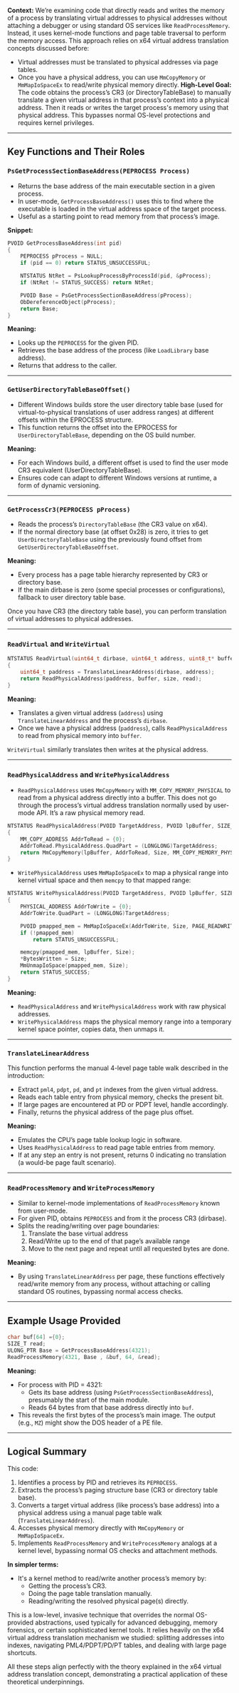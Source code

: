 **Context:**
We’re examining code that directly reads and writes the memory of a process by translating virtual addresses to physical addresses without attaching a debugger or using standard OS services like `ReadProcessMemory`. Instead, it uses kernel-mode functions and page table traversal to perform the memory access. This approach relies on x64 virtual address translation concepts discussed before:
- Virtual addresses must be translated to physical addresses via page tables.
- Once you have a physical address, you can use `MmCopyMemory` or `MmMapIoSpaceEx` to read/write physical memory directly.
**High-Level Goal:**
The code obtains the process’s CR3 (or DirectoryTableBase) to manually translate a given virtual address in that process’s context into a physical address. Then it reads or writes the target process's memory using that physical address. This bypasses normal OS-level protections and requires kernel privileges.

---
## Key Functions and Their Roles

### `PsGetProcessSectionBaseAddress(PEPROCESS Process)`
- Returns the base address of the main executable section in a given process.  
- In user-mode, `GetProcessBaseAddress()` uses this to find where the executable is loaded in the virtual address space of the target process.  
- Useful as a starting point to read memory from that process’s image.

**Snippet:**
```c
PVOID GetProcessBaseAddress(int pid) 
{
    PEPROCESS pProcess = NULL;
    if (pid == 0) return STATUS_UNSUCCESSFUL;

    NTSTATUS NtRet = PsLookupProcessByProcessId(pid, &pProcess);
    if (NtRet != STATUS_SUCCESS) return NtRet;

    PVOID Base = PsGetProcessSectionBaseAddress(pProcess);
    ObDereferenceObject(pProcess);
    return Base;
}
```
**Meaning:**  
- Looks up the `PEPROCESS` for the given PID.
- Retrieves the base address of the process (like `LoadLibrary` base address).
- Returns that address to the caller.

---
### `GetUserDirectoryTableBaseOffset()`
- Different Windows builds store the user directory table base (used for virtual-to-physical translations of user address ranges) at different offsets within the EPROCESS structure.
- This function returns the offset into the EPROCESS for `UserDirectoryTableBase`, depending on the OS build number.
  
**Meaning:**  
- For each Windows build, a different offset is used to find the user mode CR3 equivalent (UserDirectoryTableBase).  
- Ensures code can adapt to different Windows versions at runtime, a form of dynamic versioning.

---

### `GetProcessCr3(PEPROCESS pProcess)`
- Reads the process’s `DirectoryTableBase` (the CR3 value on x64).
- If the normal directory base (at offset 0x28) is zero, it tries to get `UserDirectoryTableBase` using the previously found offset from `GetUserDirectoryTableBaseOffset`.
  
**Meaning:**
- Every process has a page table hierarchy represented by CR3 or directory base.
- If the main dirbase is zero (some special processes or configurations), fallback to user directory table base.

Once you have CR3 (the directory table base), you can perform translation of virtual addresses to physical addresses.

---

### `ReadVirtual` and `WriteVirtual`
```c
NTSTATUS ReadVirtual(uint64_t dirbase, uint64_t address, uint8_t* buffer, SIZE_T size, SIZE_T *read)
{
    uint64_t paddress = TranslateLinearAddress(dirbase, address);
    return ReadPhysicalAddress(paddress, buffer, size, read);
}
```
**Meaning:**
- Translates a given virtual address (`address`) using `TranslateLinearAddress` and the process’s `dirbase`.
- Once we have a physical address (`paddress`), calls `ReadPhysicalAddress` to read from physical memory into `buffer`.

`WriteVirtual` similarly translates then writes at the physical address.

---

### `ReadPhysicalAddress` and `WritePhysicalAddress`
- `ReadPhysicalAddress` uses `MmCopyMemory` with `MM_COPY_MEMORY_PHYSICAL` to read from a physical address directly into a buffer. This does not go through the process’s virtual address translation normally used by user-mode API. It’s a raw physical memory read.
  
```c
NTSTATUS ReadPhysicalAddress(PVOID TargetAddress, PVOID lpBuffer, SIZE_T Size, SIZE_T *BytesRead)
{
    MM_COPY_ADDRESS AddrToRead = {0};
    AddrToRead.PhysicalAddress.QuadPart = (LONGLONG)TargetAddress;
    return MmCopyMemory(lpBuffer, AddrToRead, Size, MM_COPY_MEMORY_PHYSICAL, BytesRead);
}
```

- `WritePhysicalAddress` uses `MmMapIoSpaceEx` to map a physical range into kernel virtual space and then `memcpy` to that mapped range:
  
```c
NTSTATUS WritePhysicalAddress(PVOID TargetAddress, PVOID lpBuffer, SIZE_T Size, SIZE_T* BytesWritten)
{
    PHYSICAL_ADDRESS AddrToWrite = {0};
    AddrToWrite.QuadPart = (LONGLONG)TargetAddress;

    PVOID pmapped_mem = MmMapIoSpaceEx(AddrToWrite, Size, PAGE_READWRITE);
    if (!pmapped_mem)
        return STATUS_UNSUCCESSFUL;

    memcpy(pmapped_mem, lpBuffer, Size);
    *BytesWritten = Size;
    MmUnmapIoSpace(pmapped_mem, Size);
    return STATUS_SUCCESS;
}
```

**Meaning:**
- `ReadPhysicalAddress` and `WritePhysicalAddress` work with raw physical addresses.
- `WritePhysicalAddress` maps the physical memory range into a temporary kernel space pointer, copies data, then unmaps it.

---

### `TranslateLinearAddress`
This function performs the manual 4-level page table walk described in the introduction:
- Extract `pml4`, `pdpt`, `pd`, and `pt` indexes from the given virtual address.
- Reads each table entry from physical memory, checks the present bit.
- If large pages are encountered at PD or PDPT level, handle accordingly.
- Finally, returns the physical address of the page plus offset.

**Meaning:**
- Emulates the CPU’s page table lookup logic in software.
- Uses `ReadPhysicalAddress` to read page table entries from memory.
- If at any step an entry is not present, returns 0 indicating no translation (a would-be page fault scenario).

---

### `ReadProcessMemory` and `WriteProcessMemory`
- Similar to kernel-mode implementations of `ReadProcessMemory` known from user-mode.  
- For given PID, obtains `PEPROCESS` and from it the process CR3 (dirbase).
- Splits the reading/writing over page boundaries:
  1. Translate the base virtual address
  2. Read/Write up to the end of that page’s available range
  3. Move to the next page and repeat until all requested bytes are done.

**Meaning:**
- By using `TranslateLinearAddress` per page, these functions effectively read/write memory from any process, without attaching or calling standard OS routines, bypassing normal access checks.

---

## Example Usage Provided
```c
char buf[64] ={0};
SIZE_T read;
ULONG_PTR Base = GetProcessBaseAddress(4321);
ReadProcessMemory(4321, Base , &buf, 64, &read);
```

**Meaning:**
- For process with PID = 4321:
  - Gets its base address (using `PsGetProcessSectionBaseAddress`), presumably the start of the main module.
  - Reads 64 bytes from that base address directly into `buf`.
- This reveals the first bytes of the process’s main image. The output (e.g., `MZ`) might show the DOS header of a PE file.

---

## Logical Summary

This code:
1. Identifies a process by PID and retrieves its `PEPROCESS`.
2. Extracts the process’s paging structure base (CR3 or directory table base).
3. Converts a target virtual address (like process’s base address) into a physical address using a manual page table walk (`TranslateLinearAddress`).
4. Accesses physical memory directly with `MmCopyMemory` or `MmMapIoSpaceEx`.
5. Implements `ReadProcessMemory` and `WriteProcessMemory` analogs at a kernel level, bypassing normal OS checks and attachment methods.

**In simpler terms:**
- It's a kernel method to read/write another process’s memory by:
  - Getting the process’s CR3.
  - Doing the page table translation manually.
  - Reading/writing the resolved physical page(s) directly.

This is a low-level, invasive technique that overrides the normal OS-provided abstractions, used typically for advanced debugging, memory forensics, or certain sophisticated kernel tools. It relies heavily on the x64 virtual address translation mechanism we studied: splitting addresses into indexes, navigating PML4/PDPT/PD/PT tables, and dealing with large page shortcuts.

All these steps align perfectly with the theory explained in the x64 virtual address translation concept, demonstrating a practical application of these theoretical underpinnings.
```